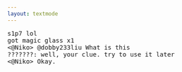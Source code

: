 ```yaml
---
layout: textmode
---
```

<pre>
s1p7 lol
got magic glass x1
<@Niko> @dobby233liu What is this
???????: well, your clue. try to use it later
<@Niko> Okay.
</pre>
